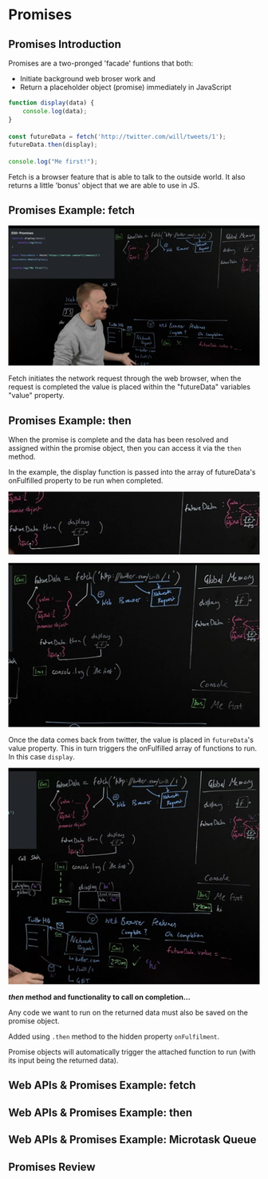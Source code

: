 # Promises

## Promises Introduction

Promises are a two-pronged 'facade' funtions that both:

* Initiate background web broser work and
* Return a placeholder object (promise) immediately in JavaScript

```js
function display(data) {
    console.log(data);
}

const futureData = fetch('http://twitter.com/will/tweets/1');
futureData.then(display);

console.log("Me first!");
```

Fetch is a browser feature that is able to talk to the outside world. It also returns a little 'bonus' object that we are able to use in JS.

## Promises Example: fetch

![promises-example](/img/05-promises-fetch.png)

Fetch initiates the network request through the web browser, when the request is completed the value is placed within the "futureData" variables "value" property.

## Promises Example: then

When the promise is complete and the data has been resolved and assigned within the promise object, then you can access it via the `then` method.

In the example, the display function is passed into the array of futureData's onFulfilled property to be run when completed.

![then](/img/05-then.png)

![then-2](/img/05-then-2.png)

Once the data comes back from twitter, the value is placed in `futureData`'s value property. This in turn triggers the onFulfilled array of functions to run. In this case `display`.

![then-complete](/img/05-then-complete.png)

**_then_ method and functionality to call on completion...**

Any code we want to run on the returned data must also be saved on the promise object.

Added using `.then` method to the hidden property `onFulfilment`.

Promise objects will automatically trigger the attached function to run (with its input being the returned data).

## Web APIs & Promises Example: fetch



## Web APIs & Promises Example: then

## Web APIs & Promises Example: Microtask Queue

## Promises Review